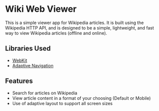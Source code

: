 # Wiki Web Viewer

This is a simple viewer app for Wikipedia articles. It is built using the Wikipedia HTTP API, and is
designed to be a simple, lightweight, and fast way to view Wikipedia articles (offline and online).

## Libraries Used
- [WebKit](https://developer.android.com/develop/ui/views/layout/webapps/webview)
- [Adaptive Navigation](https://developer.android.com/develop/ui/compose/layouts/adaptive/list-detail)

## Features
- Search for articles on Wikipedia
- View article content in a format of your choosing (Default or Mobile)
- Use of adaptive layout to support all screen sizes
